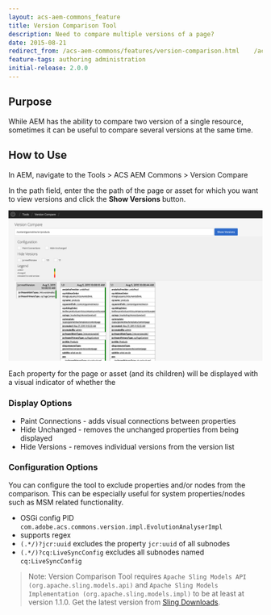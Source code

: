 ```yaml
---
layout: acs-aem-commons_feature
title: Version Comparison Tool
description: Need to compare multiple versions of a page?
date: 2015-08-21
redirect_from: /acs-aem-commons/features/version-comparison.html	/acs-aem-commons/features/version-compare/index.html
feature-tags: authoring administration
initial-release: 2.0.0
---
```


## Purpose

While AEM has the ability to compare two version of a single resource, sometimes it can be useful to
compare several versions at the same time.

## How to Use

In AEM, navigate to the Tools > ACS AEM Commons > Version Compare

In the path field, enter the the path of the page or asset for which you want to view versions and click the **Show Versions** button.

![Version Compare - Web UI](images/version-compare.png)

Each property for the page or asset (and its children) will be displayed with a visual indicator of whether the

### Display Options

* Paint Connections - adds visual connections between properties
* Hide Unchanged - removes the unchanged properties from being displayed
* Hide Versions - removes individual versions from the version list

### Configuration Options

You can configure the tool to exclude properties and/or nodes from the comparison. This can be especially useful for system properties/nodes such as MSM related functionality.

* OSGi config PID `com.adobe.acs.commons.version.impl.EvolutionAnalyserImpl`
* supports regex
* `(.*/)?jcr:uuid` excludes the property `jcr:uuid` of all subnodes
* `(.*/)?cq:LiveSyncConfig` excludes all subnodes named `cq:LiveSyncConfig`

> Note: Version Comparison Tool requires `Apache Sling Models API (org.apache.sling.models.api)` and `Apache Sling Models Implementation (org.apache.sling.models.impl)` to be at least at version 1.1.0. Get the latest version from  [Sling Downloads](https://sling.apache.org/downloads.cgi).
